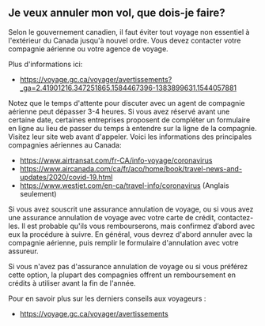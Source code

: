 ## Je veux annuler mon vol, que dois-je faire?

Selon le gouvernement canadien, il faut éviter tout voyage non essentiel à l'extérieur du Canada jusqu'à nouvel ordre. Vous devez contacter votre compagnie aérienne ou votre agence de voyage.

Plus d'informations ici:

- https://voyage.gc.ca/voyager/avertissements?_ga=2.41901216.347251865.1584467396-1383899631.1544057881

Notez que le temps d'attente pour discuter avec un agent de compagnie aérienne peut dépasser 3-4 heures. Si vous avez réservé avant une certaine date, certaines entreprises proposent de compléter un formulaire en ligne au lieu de passer du temps à entendre sur la ligne de la compagnie. Visitez leur site web avant d'appeler. Voici les informations des principales compagnies aériennes au Canada:

- https://www.airtransat.com/fr-CA/info-voyage/coronavirus
- https://www.aircanada.com/ca/fr/aco/home/book/travel-news-and-updates/2020/covid-19.html
- https://www.westjet.com/en-ca/travel-info/coronavirus (Anglais seulement)

Si vous avez souscrit une assurance annulation de voyage, ou si vous avez une assurance annulation de voyage avec votre carte de crédit, contactez-les. Il est probable qu'ils vous rembourserons, mais confirmez d’abord avec eux la procédure à suivre.
En général, vous devrez d'abord annuler avec la compagnie aérienne, puis remplir le formulaire d'annulation avec votre assureur.

Si vous n'avez pas d'assurance annulation de voyage ou si vous préférez cette option, la plupart des compagnies offrent un remboursement en crédits à utiliser avant la fin de l'année.

Pour en savoir plus sur les derniers conseils aux voyageurs :

- https://voyage.gc.ca/voyager/avertissements
